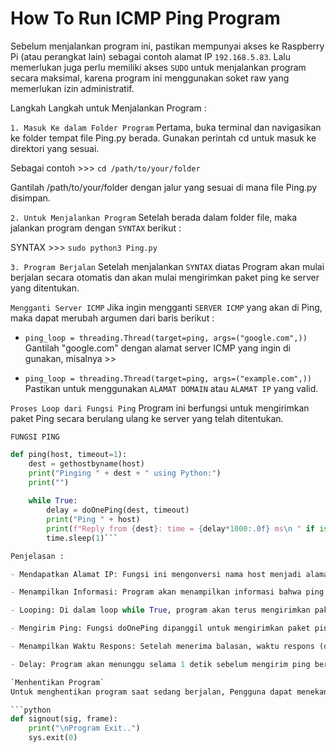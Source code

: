 # How To Run ICMP Ping Program 

Sebelum menjalankan program ini, pastikan mempunyai akses ke Raspberry Pi (atau perangkat lain) sebagai contoh alamat IP `192.168.5.83`. Lalu memerlukan juga perlu memiliki akses `SUDO` untuk menjalankan program secara maksimal, karena program ini menggunakan soket raw yang memerlukan izin administratif.

Langkah Langkah untuk Menjalankan Program :

`1. Masuk Ke dalam Folder Program`
Pertama, buka terminal dan navigasikan ke folder tempat file Ping.py berada. Gunakan perintah cd untuk masuk ke direktori yang sesuai.

Sebagai contoh >>> `cd /path/to/your/folder`

Gantilah /path/to/your/folder dengan jalur yang sesuai di mana file Ping.py disimpan.


`2. Untuk Menjalankan Program`
Setelah berada dalam folder file, maka jalankan program dengan `SYNTAX` berikut :

SYNTAX >>>  `sudo python3 Ping.py`

`3. Program Berjalan`
Setelah menjalankan `SYNTAX` diatas Program akan mulai berjalan secara otomatis dan akan mulai mengirimkan paket ping ke server yang ditentukan.

`Mengganti Server ICMP`
Jika ingin mengganti `SERVER ICMP` yang akan di Ping, maka dapat merubah argumen dari baris berikut :

- `ping_loop = threading.Thread(target=ping, args=("google.com",))`
Gantilah "google.com" dengan alamat server ICMP yang ingin di gunakan, misalnya >>

- `ping_loop = threading.Thread(target=ping, args=("example.com",))`
Pastikan untuk menggunakan `ALAMAT DOMAIN` atau `ALAMAT IP` yang valid.

`Proses Loop dari Fungsi Ping`
Program ini berfungsi untuk mengirimkan paket Ping secara berulang ulang ke server yang telah ditentukan.

`FUNGSI PING`
```python
def ping(host, timeout=1):
    dest = gethostbyname(host) 
    print("Pinging " + dest + " using Python:")
    print("")
    
    while True:
        delay = doOnePing(dest, timeout)
        print("Ping " + host)
        print(f"Reply from {dest}: time = {delay*1000:.0f} ms\n " if isinstance(delay, float) else delay)
        time.sleep(1)```

Penjelasan :

- Mendapatkan Alamat IP: Fungsi ini mengonversi nama host menjadi alamat IP menggunakan gethostbyname.

- Menampilkan Informasi: Program akan menampilkan informasi bahwa ping sedang dilakukan.

- Looping: Di dalam loop while True, program akan terus mengirimkan paket ping ke alamat tujuan.

- Mengirim Ping: Fungsi doOnePing dipanggil untuk mengirimkan paket ping dan menunggu balasan.

- Menampilkan Waktu Respons: Setelah menerima balasan, waktu respons (delay) akan ditampilkan dalam milidetik.

- Delay: Program akan menunggu selama 1 detik sebelum mengirim ping berikutnya.

`Menhentikan Program`
Untuk menghentikan program saat sedang berjalan, Pengguna dapat menekan Ctrl + C di terminal. Ini akan memicu sinyal interrupt (SIGINT) dan memanggil fungsi signout, yang akan mencetak pesan keluar dan menghentikan program.

```python
def signout(sig, frame):
    print("\nProgram Exit..")
    sys.exit(0)
```
